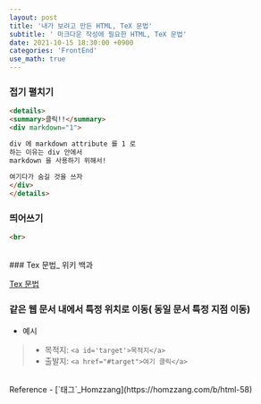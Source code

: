 ```yaml
---
layout: post
title: '내가 보려고 만든 HTML, TeX 문법'
subtitle: ' 마크다운 작성에 필요한 HTML, TeX 문법'
date: 2021-10-15 18:30:00 +0900
categories: 'FrontEnd'
use_math: true
---
```




### 접기 펼치기

```html
<details>
<summary>클릭!!</summary>
<div markdown="1">

div 에 markdown attribute 를 1 로 
하는 이유는 div 안에서
markdown 을 사용하기 위해서!
    
여기다가 숨길 것을 쓰자
</div>
</details>
```



### 띄어쓰기 

```html
<br>
```
<br>
### Tex 문법_ 위키 백과

[Tex 문법](https://ko.wikipedia.org/wiki/%EC%9C%84%ED%82%A4%EB%B0%B1%EA%B3%BC:TeX_%EB%AC%B8%EB%B2%95#%EC%9C%A0%EC%82%AC_%EB%AC%B8%EC%9E%90_%EA%B8%B0%ED%98%B8)


### 같은 웹 문서 내에서 특정 위치로 이동( 동일 문서 특정 지점 이동)
- 예시
> - 목적지: `<a id='target'>목적지</a>`
> - 출발지: `<a href="#target">여기 클릭</a>`

<br>
Reference
- [`<a>태그`_Homzzang](https://homzzang.com/b/html-58)


